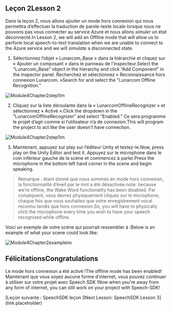 ## <a name="lesson-2"></a><span data-ttu-id="3f090-101">Leçon 2</span><span class="sxs-lookup"><span data-stu-id="3f090-101">Lesson 2</span></span>

<span data-ttu-id="3f090-102">Dans la leçon 2, nous allons ajouter un mode hors connexion qui nous permettra d’effectuer la traduction de parole-texte locale lorsque nous ne pouvons pas vous connecter au service Azure et nous allons *simuler* un état déconnecté.</span><span class="sxs-lookup"><span data-stu-id="3f090-102">In Lesson 2, we will add an Offline mode that will allow us to perform local speech-to-text translation when we are unable to connect to the Azure service and we will *simulate* a disconnected state.</span></span>

1. <span data-ttu-id="3f090-103">Sélectionnez l’objet « Lunarcom_Base » dans la hiérarchie et cliquez sur « Ajouter un composant » dans le panneau de l’inspecteur.</span><span class="sxs-lookup"><span data-stu-id="3f090-103">Select the "Lunarcom_Base" object in the hierarchy and click “Add Component” in the inspector panel.</span></span> <span data-ttu-id="3f090-104">Recherchez et sélectionnez « Reconnaissance hors connexion Lunarcom. »</span><span class="sxs-lookup"><span data-stu-id="3f090-104">Search for and select the "Lunarcom Offline Recognition."</span></span>

![Module4Chapter2step1im](images/module4chapter2step1im.PNG)



2. <span data-ttu-id="3f090-106">Cliquez sur la liste déroulante dans la « LunarcomOfflineRecognizer » et sélectionnez « Activé ».</span><span class="sxs-lookup"><span data-stu-id="3f090-106">Click the dropdown in the “LunarcomOfflineRecognizer” and select “Enabled.”</span></span> <span data-ttu-id="3f090-107">Ce sera programme le projet d’agir comme si l’utilisateur n’a de connexion.</span><span class="sxs-lookup"><span data-stu-id="3f090-107">This will program the project to act like the user doesn't have connection.</span></span> 

![Module4Chapter2step1im](images/module4chapter2step2im.PNG)

3. <span data-ttu-id="3f090-109">Maintenant, appuyez sur play sur l’éditeur Unity et testez-le.</span><span class="sxs-lookup"><span data-stu-id="3f090-109">Now, press play on the Unity Editor and test it.</span></span> <span data-ttu-id="3f090-110">Appuyez sur le microphone dans le coin inférieur gauche de la scène et commencez à parler.</span><span class="sxs-lookup"><span data-stu-id="3f090-110">Press the microphone in the bottom left hand corner in the scene and begin speaking.</span></span> 

> <span data-ttu-id="3f090-111">Remarque : étant donné que nous sommes en mode hors connexion, la fonctionnalité d’éveil par le mot a été désactivée.</span><span class="sxs-lookup"><span data-stu-id="3f090-111">note: because we’re offline, the Wake Word functionality has been disabled.</span></span> <span data-ttu-id="3f090-112">Par conséquent, vous devrez physiquement cliquez sur le microphone, chaque fois que vous souhaitez que votre enregistrement vocal reconnu tandis que hors connexion.</span><span class="sxs-lookup"><span data-stu-id="3f090-112">So, you will have to physically click the microphone every time you wish to have your speech recognized while offline.</span></span> 

<span data-ttu-id="3f090-113">Voici un exemple de votre scène qui pourrait ressembler à :</span><span class="sxs-lookup"><span data-stu-id="3f090-113">Below is an example of what your scene could look like:</span></span>

![Module4Chapter2exampleim](images/module4chapter2exampleim.PNG)

## <a name="congratulations"></a><span data-ttu-id="3f090-115">Félicitations</span><span class="sxs-lookup"><span data-stu-id="3f090-115">Congratulations</span></span>

<span data-ttu-id="3f090-116">Le mode hors connexion a été activé !</span><span class="sxs-lookup"><span data-stu-id="3f090-116">The offline mode has been enabled!</span></span> <span data-ttu-id="3f090-117">Maintenant que vous soyez aucune forme d’internet, vous pouvez continuer à utiliser sur votre projet avec Speech SDK !</span><span class="sxs-lookup"><span data-stu-id="3f090-117">Now when you're away from any form of internet, you can still work on your project with Speech-SDK!</span></span> 

[<span data-ttu-id="3f090-118">Leçon suivante : SpeechSDK leçon 3</span><span class="sxs-lookup"><span data-stu-id="3f090-118">Next Lesson: SpeechSDK Lesson 3</span></span>](link placeholder)

